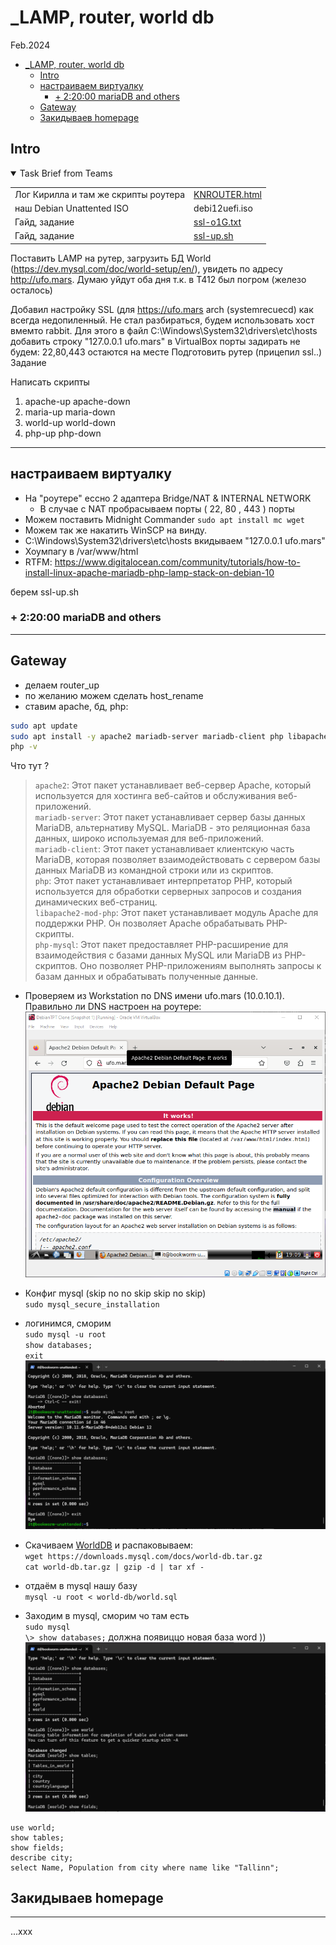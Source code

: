 # \_LAMP, router, world db
Feb.2024
- [\_LAMP, router, world db](#_lamp-router-world-db)
  - [Intro](#intro)
  - [настраиваем виртуалку](#настраиваем-виртуалку)
    - [+ 2:20:00 mariaDB and others](#-22000-mariadb-and-others)
  - [Gateway](#gateway)
  - [Закидываев homepage](#закидываев-homepage)


## Intro
<details open><summary>Task Brief from Teams</summary>

|               |                              |
| ------------- | ---------------------------- |
| Лог Кирилла и там же скрипты роутера | [KNROUTER.html](_rsrc/krl/KNROUTER.html) |
| наш Debian Unattented ISO | debi12uefi.iso               |
| Гайд, задание | [ssl-o1G.txt](_rsrc/krl/ssl-o1G.txt)   |
| Гайд, задание | [ssl-up.sh](_rsrc/krl/ssl-up.sh)     |

</details>

Поставить LAMP на рутер, загрузить БД World (https://dev.mysql.com/doc/world-setup/en/), 
увидеть по адресу http://ufo.mars. Думаю уйдут оба дня т.к. в T412 был погром (железо осталось)

Добавил настройку SSL (для https://ufo.mars
arch (systemrecuecd) как всегда недопиленный. Не стал разбираться, будем использовать хост вмемто rabbit. Для этого в файл C:\Windows\System32\drivers\etc\hosts добавить строку "127.0.0.1       ufo.mars"
в VirtualBox порты задирать не будем: 22,80,443 остаются на месте
Подготовить рутер (прицепил ssl..)
Задание

Haписать скрипты
1. apache-up apache-down
2. maria-up maria-down
3. world-up world-down
4. php-up php-down

************

## настраиваем виртуалку
- На "роутере" ессно 2 адаптера Bridge/NAT & INTERNAL NETWORK
  - В случае с NAT пробрасываем порты ( 22, 80 , 443 ) порты
- Можем поставить Midnight Commander `sudo apt install mc wget`
- Можем так же накатить WinSCP на винду.
- C:\Windows\System32\drivers\etc\hosts вкидываем "127.0.0.1       ufo.mars"
- Хоумпагу в /var/www/html
- RTFM: https://www.digitalocean.com/community/tutorials/how-to-install-linux-apache-mariadb-php-lamp-stack-on-debian-10

берем ssl-up.sh

### + 2:20:00 mariaDB and others

************************************************************************************************************************************

## Gateway
- делаем router_up
- по желанию можем сделать host_rename
- ставим apache, бд, php:
```bash
sudo apt update
sudo apt install -y apache2 mariadb-server mariadb-client php libapache2-mod-php php-mysql
php -v
```
Что тут ?
>`apache2`: Этот пакет устанавливает веб-сервер Apache, который используется для хостинга веб-сайтов и обслуживания веб-приложений.  
>`mariadb-server`: Этот пакет устанавливает сервер базы данных MariaDB, альтернативу MySQL. MariaDB - это реляционная база данных, широко используемая для веб-приложений.  
>`mariadb-client`: Этот пакет устанавливает клиентскую часть MariaDB, которая позволяет взаимодействовать с сервером базы данных MariaDB из командной строки или из скриптов.  
>`php`: Этот пакет устанавливает интерпретатор PHP, который используется для обработки серверных запросов и создания динамических веб-страниц.  
>`libapache2-mod-php`: Этот пакет устанавливает модуль Apache для поддержки PHP. Он позволяет Apache обрабатывать PHP-скрипты.  
>`php-mysql`: Этот пакет предоставляет PHP-расширение для взаимодействия с базами данных MySQL или MariaDB из PHP-скриптов. Оно позволяет PHP-приложениям выполнять запросы к базам данных и обрабатывать полученные данные.


- Проверяем из Workstation по DNS имени ufo.mars (10.0.10.1). Правильно ли DNS настроен на роутере:   
![alt text](image.png)

- Конфиг mysql (skip no no skip skip no skip)  
`sudo mysql_secure_installation`

- логинимся, сморим  
`sudo mysql -u root`  
`show databases;`  
`exit`  
![alt text](image-1.png)  

- Скачиваем [WorldDB](https://dev.mysql.com/doc/index-other.html) и распаковываем:  
`wget https://downloads.mysql.com/docs/world-db.tar.gz`  
`cat world-db.tar.gz | gzip -d | tar xf -`

- отдаём в mysql нашу базу  
`mysql -u root < world-db/world.sql`

- Заходим в mysql, сморим чо там есть  
`sudo mysql`  
`\> show databases;`
должна появиццо новая база word ))  
![alt text](image-2.png)

```
use world;
show tables;
show fields;
describe city;
select Name, Population from city where name like "Tallinn";
```


## Закидываев homepage

***

...xxx